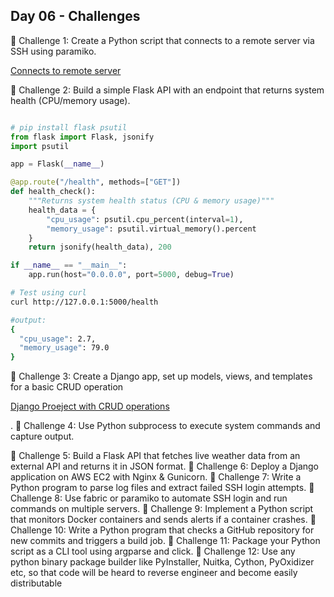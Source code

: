 ## Day 06 - Challenges

🔹 Challenge 1: Create a Python script that connects to a remote server via SSH using paramiko.

   [Connects to remote server](/day06/challenge1.py)

🔹 Challenge 2: Build a simple Flask API with an endpoint that returns system health (CPU/memory usage).

```python

# pip install flask psutil
from flask import Flask, jsonify
import psutil

app = Flask(__name__)

@app.route("/health", methods=["GET"])
def health_check():
    """Returns system health status (CPU & memory usage)"""
    health_data = {
        "cpu_usage": psutil.cpu_percent(interval=1),
        "memory_usage": psutil.virtual_memory().percent
    }
    return jsonify(health_data), 200

if __name__ == "__main__":
    app.run(host="0.0.0.0", port=5000, debug=True)

```

```bash
# Test using curl
curl http://127.0.0.1:5000/health

#output:
{
  "cpu_usage": 2.7,
  "memory_usage": 79.0
}
```
🔹 Challenge 3: Create a Django app, set up models, views, and templates for a basic CRUD operation

   [Django Proeject with CRUD operations](/day06/django_project/README.md)

.
🔹 Challenge 4: Use Python subprocess to execute system commands and capture output.

🔹 Challenge 5: Build a Flask API that fetches live weather data from an external API and returns it in JSON format.
🔹 Challenge 6: Deploy a Django application on AWS EC2 with Nginx & Gunicorn.
🔹 Challenge 7: Write a Python program to parse log files and extract failed SSH login attempts.
🔹 Challenge 8: Use fabric or paramiko to automate SSH login and run commands on multiple servers.
🔹 Challenge 9: Implement a Python script that monitors Docker containers and sends alerts if a container crashes.
🔹 Challenge 10: Write a Python program that checks a GitHub repository for new commits and triggers a build job.
🔹 Challenge 11: Package your Python script as a CLI tool using argparse and click.
🔹 Challenge 12: Use any python binary package builder like PyInstaller, Nuitka, Cython, PyOxidizer etc, so that code will be heard to reverse engineer and become easily distributable